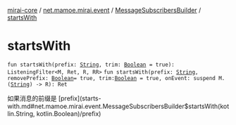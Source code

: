[mirai-core](../../index.md) / [net.mamoe.mirai.event](../index.md) / [MessageSubscribersBuilder](index.md) / [startsWith](./starts-with.md)

# startsWith

`fun startsWith(prefix: `[`String`](https://kotlinlang.org/api/latest/jvm/stdlib/kotlin/-string/index.html)`, trim: `[`Boolean`](https://kotlinlang.org/api/latest/jvm/stdlib/kotlin/-boolean/index.html)` = true): ListeningFilter<M, Ret, R, RR>`
`fun startsWith(prefix: `[`String`](https://kotlinlang.org/api/latest/jvm/stdlib/kotlin/-string/index.html)`, removePrefix: `[`Boolean`](https://kotlinlang.org/api/latest/jvm/stdlib/kotlin/-boolean/index.html)` = true, trim: `[`Boolean`](https://kotlinlang.org/api/latest/jvm/stdlib/kotlin/-boolean/index.html)` = true, onEvent: suspend M.(`[`String`](https://kotlinlang.org/api/latest/jvm/stdlib/kotlin/-string/index.html)`) -> R): Ret`

如果消息的前缀是 [prefix](starts-with.md#net.mamoe.mirai.event.MessageSubscribersBuilder$startsWith(kotlin.String, kotlin.Boolean)/prefix)

